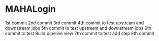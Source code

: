 # MAHALogin
1st  commit
2nd commit
3rd commit
4th commit to test upstream and downstream jobs
5th commit to test upstream and downstream jobs
6th commit to test Build pipeline view
7th commit to test add step
8th commit
